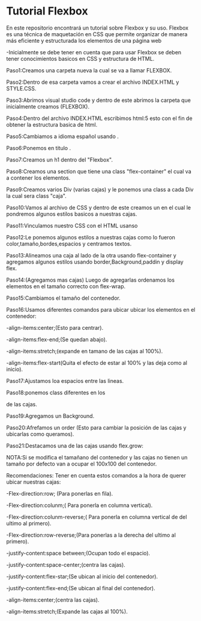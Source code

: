 # Tutorial Flexbox
En este repositorio encontrará un tutorial sobre Flexbox y su uso. Flexbox es una técnica de maquetación en CSS que permite organizar de manera más eficiente y estructurada los elementos de una página web




-Inicialmente se debe tener en cuenta que para usar Flexbox se deben tener conocimientos basicos en CSS y estructura de HTML.

Paso1:Creamos una carpeta nueva la cual se va a llamar FLEXBOX.


Paso2:Dentro de esa carpeta vamos a crear el archivo INDEX.HTML y STYLE.CSS.


Paso3:Abrimos visual studio code y dentro de este abrimos la carpeta que inicialmente creamos (FLEXBOX).


Paso4:Dentro del archivo INDEX.HTML escribimos html:5 esto con el fin de obtener la estructura basica de html.


Paso5:Cambiamos a idioma español usando <html lang = "es">.


Paso6:Ponemos en titulo <title>Aprendiendo Flexbox</title>.


Paso7:Creamos un h1 dentro del <Body> "Flexbox".


Paso8:Creamos una section que tiene una class "flex-container" el cual va a contener los elementos.


Paso9:Creamos varios Div (varias cajas) y le ponemos una class a cada Div la cual sera class "caja".


Paso10:Vamos al archivo de CSS y dentro de este creamos un <Body> en el cual le pondremos algunos estilos basicos a nuestras cajas.


Paso11:Vinculamos nuestro CSS con el HTML usanso <link>


Paso12:Le ponemos algunos estilos a nuestras cajas como lo fueron color,tamaño,bordes,espacios y centramos textos.


Paso13:Alineamos una caja al lado de la otra usando flex-container y agregamos algunos estilos usando border,Background,paddin y display flex.


Paso14:(Agregamos mas cajas) Luego de agregarlas ordenamos los elementos en el tamaño correcto con flex-wrap.


Paso15:Cambiamos el tamaño del contenedor.


Paso16:Usamos diferentes comandos para ubicar ubicar los elementos en el contenedor:


-align-items:center;(Esto para centrar).


-align-items:flex-end;(Se quedan abajo).


-align-items:stretch;(expande en tamano de las cajas al 100%).


-align-items:flex-start(Quita el efecto de estar al 100% y las deja como al inicio).


Paso17:Ajustamos loa espacios entre las lineas.


Paso18:ponemos class diferentes en los <Div> de las cajas.


Paso19:Agregamos un Background.


Paso20:Afrefamos un order (Esto para cambiar la posición de las cajas y ubicarlas como queramos).


Paso21:Destacamos una de las cajas usando flex.grow:





NOTA:Si se modifica el tamañano del contenedor y las cajas no tienen un tamaño por defecto van a ocupar el 100x100 del contenedor.

Recomendaciones: Tener en cuenta estos comandos a la hora de querer ubicar nuestras cajas:


-Flex-direction:row; (Para ponerlas en fila).


-Flex-direction:colunm;( Para ponerla en columna vertical).


-Flex-direction:colunm-reverse;( Para ponerla en columna vertical de del ultimo al primero).


-Flex-direction:row-reverse;(Para ponerlas a la derecha del ultimo al primero).


-justify-content:space between;(Ocupan todo el espacio).



-justify-content:space-center;(centra las cajas).


-justify-content:flex-star;(Se ubican al inicio del contenedor).


-justify-content:flex-end;(Se ubican al final del contenedor).


-align-items:center;(centra las cajas).


-align-items:stretch;(Expande las cajas al 100%).




